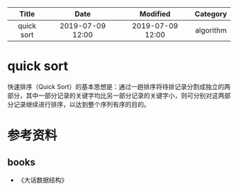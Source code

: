 | Title                | Date             | Modified         | Category          |
|:--------------------:|:----------------:|:----------------:|:-----------------:|
| quick sort            | 2019-07-09 12:00 | 2019-07-09 12:00 | algorithm         |



# quick sort


快速排序（Quick Sort）的基本思想是：通过一趟排序将待排记录分割成独立的两部分，其中一部分记录的关键字均比另一部分记录的关键字小，则可分别对这两部分记录继续进行排序，以达到整个序列有序的目的。






# 参考资料
## books
- 《大话数据结构》